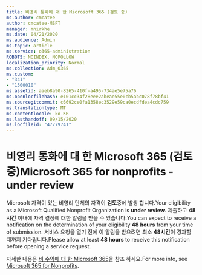```yaml
---
title: 비영리 통화에 대 한 Microsoft 365 (검토 중)
ms.author: cmcatee
author: cmcatee-MSFT
manager: mnirkhe
ms.date: 04/21/2020
ms.audience: Admin
ms.topic: article
ms.service: o365-administration
ROBOTS: NOINDEX, NOFOLLOW
localization_priority: Normal
ms.collection: Adm_O365
ms.custom:
- "341"
- "1500010"
ms.assetid: aaeb8a90-8265-410f-a495-734ae5e75a76
ms.openlocfilehash: e101cc34f28eee2abeae55e0cb5abc078f78bf41
ms.sourcegitcommit: c6692ce0fa1358ec3529e59ca0ecdfdea4cdc759
ms.translationtype: MT
ms.contentlocale: ko-KR
ms.lasthandoff: 09/15/2020
ms.locfileid: "47779741"
---
```

# <a name="microsoft-365-for-nonprofits---under-review"></a><span data-ttu-id="953c7-102">비영리 통화에 대 한 Microsoft 365 (검토 중)</span><span class="sxs-lookup"><span data-stu-id="953c7-102">Microsoft 365 for nonprofits - under review</span></span>

<span data-ttu-id="953c7-103">Microsoft 자격이 있는 비영리 단체의 자격이 **검토**중에 발생 합니다.</span><span class="sxs-lookup"><span data-stu-id="953c7-103">Your eligibility as a Microsoft Qualified Nonprofit Organization is **under review**.</span></span> <span data-ttu-id="953c7-104">제출하고 **48시간** 이내에 자격 결정에 대한 알림을 받을 수 있습니다.</span><span class="sxs-lookup"><span data-stu-id="953c7-104">You can expect to receive a notification on the determination of your eligibility **48 hours** from your time of submission.</span></span> <span data-ttu-id="953c7-105">서비스 요청을 열기 전에 이 알림을 받으려면 최소 **48시간**이 경과할 때까지 기다립니다.</span><span class="sxs-lookup"><span data-stu-id="953c7-105">Please allow at least **48 hours** to receive this notification before opening a service request.</span></span> 

<span data-ttu-id="953c7-106">자세한 내용은 [비 수익에 대 한 Microsoft 365](https://www.microsoft.com/nonprofits/microsoft-365)을 참조 하세요.</span><span class="sxs-lookup"><span data-stu-id="953c7-106">For more info, see [Microsoft 365 for Nonprofits](https://www.microsoft.com/nonprofits/microsoft-365).</span></span> 
